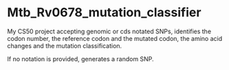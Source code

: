 # Mtb_Rv0678_mutation_classifier
My CS50 project accepting genomic or cds notated SNPs, identifies the codon number, the reference codon and the mutated codon, the amino acid changes and the mutation classification. 

If no notation is provided, generates a random SNP.
